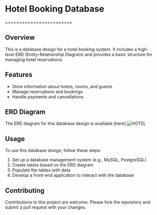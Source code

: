 # Hotel Booking Database
========================

## Overview
This is a database design for a hotel booking system. It includes a high-level ERD (Entity-Relationship Diagram) and provides a basic structure for managing hotel reservations.

## Features
* Store information about hotels, rooms, and guests
* Manage reservations and bookings
* Handle payments and cancellations

## ERD Diagram
The ERD diagram for this database design is available [here]
![HOTEL](https://github.com/user-attachments/assets/4d35f878-512a-4853-8897-41b12be0e8af)


## Usage
To use this database design, follow these steps:
1. Set up a database management system (e.g., MySQL, PostgreSQL)
2. Create tables based on the ERD diagram
3. Populate the tables with data
4. Develop a front-end application to interact with the database

## Contributing
Contributions to this project are welcome. Please fork the repository and submit a pull request with your changes.
